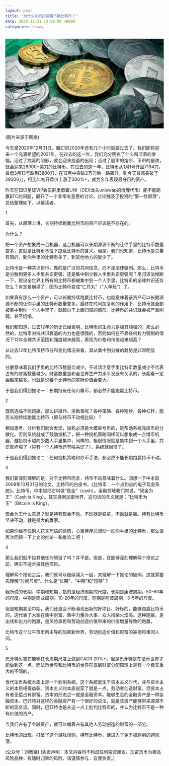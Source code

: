 ```yaml
---
layout: post
title: "为什么你的投资跑不赢比特币？"
date: 2020-12-31 23:00:00 +0800
categories: essay
---
```


![](/images/2020/20201231.jpg)

(图片来源于网络)

今天是2020年12月31日，魔幻的2020年还有几个小时就要过去了。我们即将迎来一个充满希望的2021年。在过去的这一年，我们充分明白了什么叫活着的幸福。活过了病毒的阴影，就会迎来疫苗的出现；活过了股市的熔断、币市的暴跌，就会迎来28000+美刀的比特币。在过去的这一年，比特币从1月1号开盘7194刀，最低3月13号跌到3800刀，在12月中突破2万刀后一路飙升，到今天最高突破了29300刀，相比年初开盘价上涨了300%+，成为全年表现最夺目的资产。

昨天在知识星球VIP会员群里借着UNI（DEX龙头uniswap的治理代币）能不能跑赢BTC的问题，展开了一个非常有意思的讨论。讨论触及了投资的“第一性原理”，总结整理如下，以飨读者。

1

首先，从原理上讲，长期持续跑赢比特币的资产应该是不存在的。

为什么？

把一个资产想象成一台机器，这台机器可以长期源源不断的让你手里的比特币数量变多，这就是比特币本位下跑赢比特币的含义。但是，我们也知道，比特币是总量有限的，到你手里的比特币多了，到其他地方的就少了。

比特币是一种共识货币，靠的是广泛的共同信念，而不是法律强制。那么，比特币是分散到更多人手里共识更强，还是集中到少数人手里共识更强呢？用归谬法推断一下，假设全世界上所有的比特币都被集中到一个人手里，比特币的全球共识还存在么？肯定是崩塌了，因为比特币变成“仁丹丸”（“人单玩”）了。

如果真有那么一个资产，可以长期持续跑赢比特币，也就意味着该资产可以长期源源不断的让你手里的比特币数量变多。最终在时间加复利的作用下，比特币就全部被集中到你一个人手里了，就趋向于上面归谬的情形，比特币的共识就会被严重削弱，甚至坍塌。

我们都知道，过去12年的历史已经表明，比特币的生命力是极其顽强的，那么必然的，比特币对抗共识衰退的内力也是很强的，否则如何在不靠任何权力强制的情况下12年全球共识范围和强度越来越高，表现为价格和市值越来越高？

从过去12年比特币持币分布变化情况来看，其从集中到分散的趋势是非常明显的。

分散意味着我们手里的比特币数量会减少。不过请注意手里比特币数量减少不代表占有的财富数量减少。财富数量是和全世界生产力水平发展有关系的，长期看一定会越来越多。也就是说每个比特币的实际价值会变大。

于是我们得到推论一：长期持有任何山寨币，都必然不能跑赢比特币。

2

既然选品不能跑赢，那么拼操作、拼勤奋呢？各种策略、各种短炒、各种杠杆，能否长期持续跑赢比特币（即与持币不动相比较）？

稍加思考、分析我们就会发现，投机必须是大概率亏币的，是帮助系统完成币的分散化。否则系统就成了鼓励投机了，把一种投机策略同样可以想象成一台增币机器，越投机币越向少数人手里集中，同样的，极限情况就是集中到一个人手里，共识就坍塌了（只有一个人持币还有啥共识？），系统就崩溃了。

于是我们得到推论二：任何投机策略和炒币手法，都必然不能长期跑赢持币不动。

3

我们要深刻理解的是，对于比特币而言，持币不动意味着什么。回想一下中本聪2008年10月31日的论文，比特币的白皮书，《比特币：一个点到点的电子现金系统》。比特币，中本聪把它叫做“现金”（cash）。金融领域我们常说，“现金为王”（Cash is King）。其实换到加密世界，这句话的含义就是：“比特币为王”（Bitcoin is King）。

现金为王什么意思？就是持有现金不动。不动就是稳拿，不动就是赢。持有比特币坚决不动，就是最大的赢家。

如果你经不住别人花言巧语的诱惑，心里痒痒总想动一动你手里的比特币，那么请再次回顾一下上文的推论一和推论二吧！

4

那么我们就不投其他任何项目了吗？并不是。但是，在能够深刻理解两个推论之前，确实不适合投其他项目。

理解两个推论之后，我们就可以继续深入一层，来理解一下推论的破例。这就需要先理解“时间尺度”。什么是“长期”、“中期”和“短期”？

我所说的长期、中期和短期，指的是经济周期的尺度。长期是康波周期，50-60年的尺度。中期是商业周期，10-20年的尺度。短期是短波周期，3-5年的尺度。

但是短期甚至中期，我们还是会不断涌现出新的好项目、好标的，能够跑赢比特币的。这代表了大家在集中财富、集中力量办大事，众人拾柴火焰高。这种跑赢，是出钱和出力的跑赢，是风险承担和劳动创造价值带来的价值增量导致的跑赢。

比特币这个公平货币所主导的加密新世界，劳动创造价值和财富的美德将重回人间。

5

巴菲特厉害在能够在长周期尺度上做到CAGR 20%+。但是巴菲特是在法币世界才能做到这一点，而法币世界和比特币的世界在底层财富分配原理上是有一个极其重大的不同的。

当代法币系统本质上是一个剥削系统。这个系统诞生于资本主义时代，并与资本主义的本质相得益彰。资本主义的本质说穿了就是一点，劳动者创造财富，但资本占有者无偿占有财富。资本的形态之一就是金融资本。能够生息的金融资产是一种金融资本。巴菲特对这样的金融资产有一个很好的说法，就是该资产能够带来源源不断的现金流。同时，巴菲特也是从这一点上批判比特币的，并认为比特币不是一种有价值的资产。

当我们占有了金融资产，就可以躺着占有其他人劳动创造的财富的一部分。

比特币的出现，打破了这个游戏规则。持有比特币，便进入了免于被剥削的避风港。

(公众号：刘教链)
(免责声明：本文内容均不构成任何投资建议。加密货币为极高风险品种，有随时归零的风险，请谨慎参与，自我负责。)
